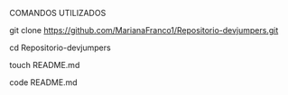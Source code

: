 COMANDOS UTILIZADOS

git clone https://github.com/MarianaFranco1/Repositorio-devjumpers.git

cd Repositorio-devjumpers

touch README.md

code README.md

